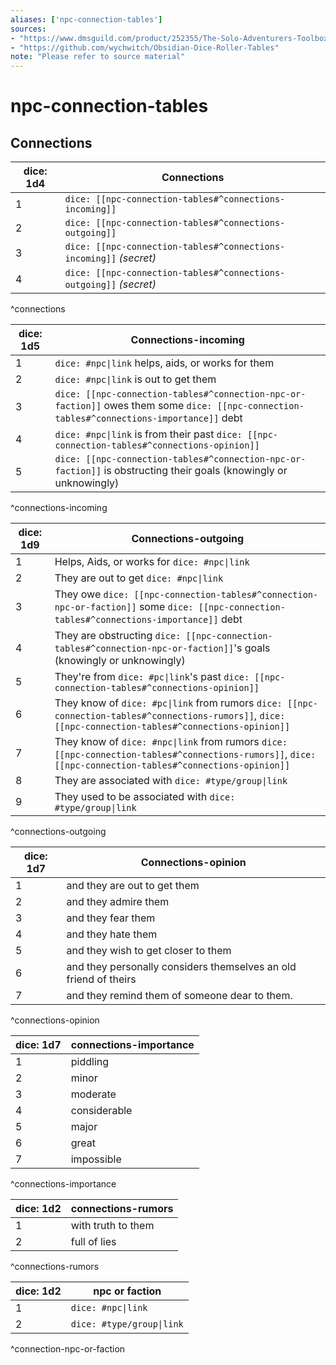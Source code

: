```yaml
---
aliases: ['npc-connection-tables']
sources: 
- "https://www.dmsguild.com/product/252355/The-Solo-Adventurers-Toolbox"
- "https://github.com/wychwitch/Obsidian-Dice-Roller-Tables"
note: "Please refer to source material"
---
```

# npc-connection-tables
## Connections

| dice: 1d4 | Connections                                                       | 
| --------- | ----------------------------------------------------------------- |
| 1         | `dice: [[npc-connection-tables#^connections-incoming]]`            |
| 2         | `dice: [[npc-connection-tables#^connections-outgoing]]`            |
| 3         | `dice: [[npc-connection-tables#^connections-incoming]]` *(secret)* |
| 4         | `dice: [[npc-connection-tables#^connections-outgoing]]` *(secret)* |
^connections

| dice: 1d5 | Connections-incoming                                                                                                           |
| --------- | ------------------------------------------------------------------------------------------------------------------------------ |
| 1         | `dice: #npc\|link` helps, aids, or works for them                                                                          |
| 2         | `dice: #npc\|link` is out to get them                                                                                      |
| 3         | `dice: [[npc-connection-tables#^connection-npc-or-faction]]` owes them some `dice: [[npc-connection-tables#^connections-importance]]` debt |
| 4         | `dice: #npc\|link` is from their past `dice: [[npc-connection-tables#^connections-opinion]]`                                     |
| 5         | `dice: [[npc-connection-tables#^connection-npc-or-faction]]` is obstructing their goals (knowingly or unknowingly)                                                   |
^connections-incoming

| dice: 1d9 | Connections-outgoing                                                                                                          |
| --------- | ----------------------------------------------------------------------------------------------------------------------------- |
| 1         | Helps, Aids, or works for `dice: #npc\|link`                                                                              |
| 2         | They are out to get `dice: #npc\|link`                                                                                    |
| 3         | They owe `dice: [[npc-connection-tables#^connection-npc-or-faction]]` some `dice: [[npc-connection-tables#^connections-importance]]` debt |
| 4         | They are obstructing `dice: [[npc-connection-tables#^connection-npc-or-faction]]`'s goals (knowingly or unknowingly)                |
| 5         | They're from `dice: #pc\|link`'s past `dice: [[npc-connection-tables#^connections-opinion]]`                                    |
| 6         | They know of `dice: #pc\|link` from rumors `dice: [[npc-connection-tables#^connections-rumors]]`, `dice: [[npc-connection-tables#^connections-opinion]]`    |
| 7         | They know of `dice: #npc\|link` from rumors `dice: [[npc-connection-tables#^connections-rumors]]`, `dice: [[npc-connection-tables#^connections-opinion]]`   |
| 8         | They are associated with `dice: #type/group\|link`                                                                          |
| 9        | They used to be associated with `dice: #type/group\|link`                                                                   |
^connections-outgoing

| dice: 1d7 | Connections-opinion                                              |
| --------- | ---------------------------------------------------------------- |
| 1         | and they are out to get them                                     |
| 2         | and they admire them                                             |
| 3         | and they fear them                                               |
| 4         | and they hate them                                               |
| 5         | and they wish to get closer to them                              |
| 6         | and they personally considers themselves an old friend of theirs |
| 7         | and they remind them of someone dear to them.                    |
^connections-opinion

| dice: 1d7 | connections-importance |
| --------- | ---------------------- |
| 1         | piddling               |
| 2         | minor                  |
| 3         | moderate               |
| 4         | considerable           |
| 5         | major                  |
| 6         | great                  |
| 7         | impossible             |
^connections-importance

| dice: 1d2 | connections-rumors |
| --------- | ------------------ |
| 1         | with truth to them |
| 2         | full of lies       |
^connections-rumors

| dice: 1d2 | npc or faction               |
| --------- | ---------------------------- |
| 1         | `dice: #npc\|link`           |
| 2         | `dice: #type/group\|link` |
^connection-npc-or-faction
